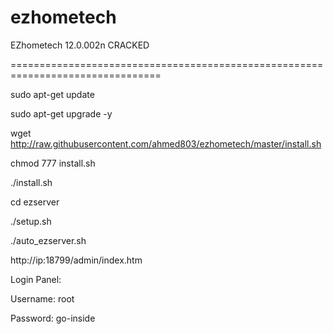   # ezhometech
  EZhometech 12.0.002n CRACKED

================================================================================ 


 sudo apt-get update

 sudo apt-get upgrade -y

wget http://raw.githubusercontent.com/ahmed803/ezhometech/master/install.sh

chmod 777 install.sh

./install.sh

cd ezserver

./setup.sh

./auto_ezserver.sh

http://ip:18799/admin/index.htm

Login Panel:

Username: root

Password: go-inside

